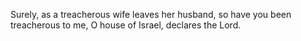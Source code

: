 Surely, as a treacherous wife leaves her husband, so have you been treacherous to me, O house of Israel, declares the Lord.
